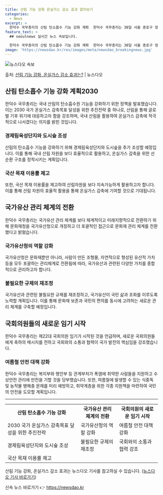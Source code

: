 ```yaml
---
title: 산림 기능 강화 온실가스 감소 효과 알아보기
categories:
  - News
excerpt: >
  한덕수 국무총리의 산림 탄소흡수 기능 강화 계획  한덕수 국무총리는 30일 서울 종로구 정부서울청사에서 열린…
feature_text: >
  ## seoulnews 실시간 뉴스 속보입니다.

  한덕수 국무총리의 산림 탄소흡수 기능 강화 계획  한덕수 국무총리는 30일 서울 종로구 정부서울청사에서 열린…
image: 'https://newsdao.kr/res/images/meta/newsdao_breakingnews.jpg'
---
```


![뉴스다오 속보](https://newsdao.kr/res/images/meta/newsdao_breakingnews.jpg)

<p>출처: <a href="https://newsdao.kr/3992" rel="dofollow">산림 기능 강화, 온실가스 감소 효과는?</a> | 뉴스다오</p>

<h2 data-ke-size="size26">산림 탄소흡수 기능 강화 계획2030</h2>
<p data-ke-size="size16">한덕수 국무총리는 국내 산림의 탄소흡수원 기능을 강화하기 위한 정책을 발표했습니다. 이는 2030 국가 온실가스 감축목표 달성을 위한 추진전략 중 하나로, 산림을 통해 글로벌 기후 위기에 대응하고자 함을 강조하며, 국내 산림을 활용하여 온실가스 감축에 적극적으로 나서겠다는 의지를 밝힌 것입니다.</p>

<h3>경제림육성단지와 도시숲 조성</h3>
<p data-ke-size="size16">산림의 탄소흡수 기능을 강화하기 위해 경제림육성단지와 도시숲을 추가 조성할 예정입니다. 이를 통해 국내 산림 자원을 보다 효율적으로 활용하고, 온실가스 감축을 위한 선순환 구조를 정착시키는 계획입니다.</p>

<h3>국산 목재 이용률 제고</h3>
<p data-ke-size="size16">또한, 국산 목재 이용률을 제고하여 산림자원을 보다 지속가능하게 활용하고자 합니다. 이를 통해 산림 자원의 효율적 활용을 통해 온실가스 감축에 기여할 것으로 기대됩니다.</p>

<h2 data-ke-size="size26">국가유산 관리 체계의 전환</h2>
<p data-ke-size="size16">한덕수 국무총리는 국가유산 관리 체계를 보다 체계적이고 미래지향적으로 전환하기 위해 문화재청을 국가유산청으로 개칭하고 더 포괄적인 접근으로 문화재 관리 체계를 전환했다고 밝혔습니다.</p>

<h3>국가유산청의 역할 강화</h3>
<p data-ke-size="size16">국가유산청은 문화재뿐만 아니라, 사람이 만든 조형물, 자연적으로 형성된 유산적 가치 등을 모두 포괄하는 관리체계로 전환됨에 따라, 국가유산과 관련된 다양한 가치를 종합적으로 관리하고자 합니다.</p>

<h3>불필요한 규제의 재조정</h3>
<p data-ke-size="size16">국가유산과 관련된 불필요한 규제를 재조정하고, 국가유산이 국민 삶과 조화를 이루도록 노력할 계획입니다. 이를 통해 문화재 보존과 국민의 편의를 동시에 고려하는 새로운 관리 체계를 구축할 예정입니다.</p>

<h2 data-ke-size="size26">국회의원들의 새로운 임기 시작</h2>
<p data-ke-size="size16">한덕수 국무총리는 제22대 국회의원 임기가 시작된 것을 언급하며, 새로운 국회의원들에게 축하의 메시지를 전하고 국회와의 소통과 협력이 국가 발전의 핵심임을 강조했습니다.</p>

<h3>여름철 안전 대책 강화</h3>
<p data-ke-size="size16">한덕수 국무총리는 복지부와 행안부 등 관계부처가 폭염에 취약한 사람들을 지원하고 수상안전 관리에 만전을 기할 것을 당부했습니다. 또한, 여름철에 발생할 수 있는 식중독 및 농작물 병해충 문제를 미리 예방하고, 취약계층을 위한 각종 지원책을 마련하여 국민의 안전을 도모할 계획입니다.</p>

<hr>

<table>
<tbody>
<tr>
<td style="text-align: center; height: 17px;"><b>산림 탄소흡수 기능 강화</b></td>
<td style="text-align: center; height: 17px;"><b>국가유산 관리 체계의 전환</b></td>
<td style="text-align: center; height: 17px;"><b>국회의원의 새로운 임기 시작</b></td>
</tr>
<tr>
<td>2030 국가 온실가스 감축목표 달성을 위한 추진전략</td>
<td>국가유산청의 역할 강화</td>
<td>여름철 안전 대책 강화</td>
</tr>
<tr>
<td>경제림육성단지와 도시숲 조성</td>
<td>불필요한 규제의 재조정</td>
<td>국회와의 소통과 협력 강조</td>
</tr>
<tr>
<td>국산 목재 이용률 제고</td>
<td>&nbsp;</td>
<td>&nbsp;</td>
</tr>
</tbody>
</table>

<p data-ke-size="size16">산림 기능 강화, 온실가스 감소 효과는 뉴스다오 기사를 참고하실 수 있습니다. (<a href="https://newsdao.kr/3992">뉴스다오 기사 바로가기</a>)</p> 

신속 뉴스 바로가기 👉 <a href="https://newsdao.kr" rel="dofollow">https://newsdao.kr</a>


